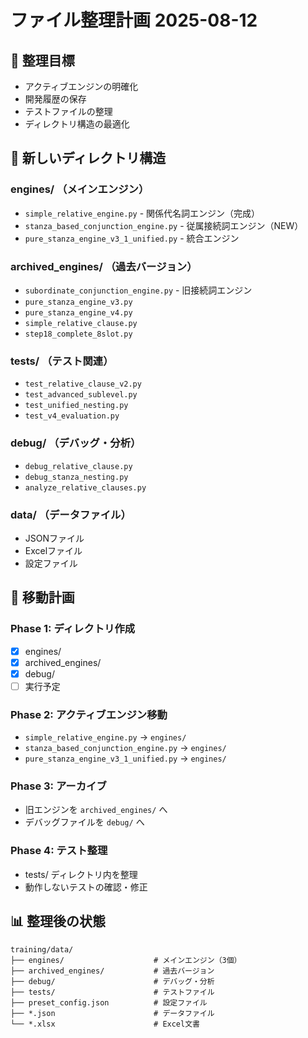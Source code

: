 # ファイル整理計画 2025-08-12

## 🎯 整理目標
- アクティブエンジンの明確化
- 開発履歴の保存
- テストファイルの整理
- ディレクトリ構造の最適化

## 📁 新しいディレクトリ構造

### engines/ （メインエンジン）
- `simple_relative_engine.py` - 関係代名詞エンジン（完成）
- `stanza_based_conjunction_engine.py` - 従属接続詞エンジン（NEW）
- `pure_stanza_engine_v3_1_unified.py` - 統合エンジン

### archived_engines/ （過去バージョン）
- `subordinate_conjunction_engine.py` - 旧接続詞エンジン
- `pure_stanza_engine_v3.py`
- `pure_stanza_engine_v4.py`
- `simple_relative_clause.py`
- `step18_complete_8slot.py`

### tests/ （テスト関連）
- `test_relative_clause_v2.py`
- `test_advanced_sublevel.py`  
- `test_unified_nesting.py`
- `test_v4_evaluation.py`

### debug/ （デバッグ・分析）
- `debug_relative_clause.py`
- `debug_stanza_nesting.py`
- `analyze_relative_clauses.py`

### data/ （データファイル）
- JSONファイル
- Excelファイル
- 設定ファイル

## 🔄 移動計画

### Phase 1: ディレクトリ作成
- [x] engines/
- [x] archived_engines/
- [x] debug/
- [ ] 実行予定

### Phase 2: アクティブエンジン移動
- `simple_relative_engine.py` → `engines/`
- `stanza_based_conjunction_engine.py` → `engines/`
- `pure_stanza_engine_v3_1_unified.py` → `engines/`

### Phase 3: アーカイブ
- 旧エンジンを `archived_engines/` へ
- デバッグファイルを `debug/` へ

### Phase 4: テスト整理
- tests/ ディレクトリ内を整理
- 動作しないテストの確認・修正

## 📊 整理後の状態
```
training/data/
├── engines/                    # メインエンジン（3個）
├── archived_engines/           # 過去バージョン
├── debug/                      # デバッグ・分析
├── tests/                      # テストファイル
├── preset_config.json          # 設定ファイル
├── *.json                      # データファイル
└── *.xlsx                      # Excel文書
```

